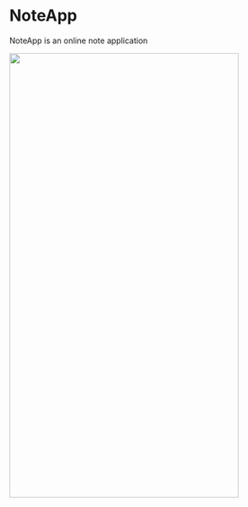 # NoteApp
NoteApp is an online note application


<img src="https://media.giphy.com/media/EA2TpJpXE327WSsQ5f/giphy.gif" align="left" width="408" height="791">
